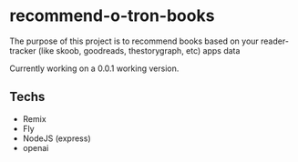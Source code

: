 # recommend-o-tron-books

The purpose of this project is to recommend books based on your reader-tracker (like skoob, goodreads, thestorygraph, etc) apps data

Currently working on a 0.0.1 working version.

## Techs

- Remix
- Fly
- NodeJS (express)
- openai
